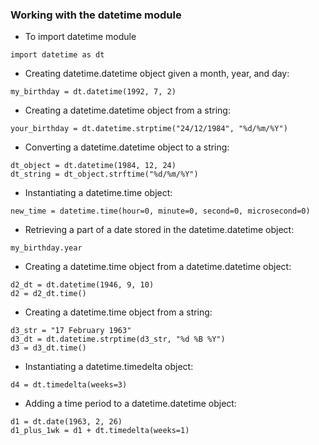 
### Working with the datetime module

* To import datetime module
```
import datetime as dt
```

* Creating datetime.datetime object given a month, year, and day:
```
my_birthday = dt.datetime(1992, 7, 2)
```

* Creating a datetime.datetime object from a string:
```
your_birthday = dt.datetime.strptime("24/12/1984", "%d/%m/%Y")
```

* Converting a datetime.datetime object to a string:
```
dt_object = dt.datetime(1984, 12, 24)
dt_string = dt_object.strftime("%d/%m/%Y")
```

* Instantiating a datetime.time object:
```
new_time = datetime.time(hour=0, minute=0, second=0, microsecond=0)
```

* Retrieving a part of a date stored in the datetime.datetime object:
```
my_birthday.year
```

* Creating a datetime.time object from a datetime.datetime object:
```
d2_dt = dt.datetime(1946, 9, 10)
d2 = d2_dt.time()
```

* Creating a datetime.time object from a string:
```
d3_str = "17 February 1963"
d3_dt = dt.datetime.strptime(d3_str, "%d %B %Y")
d3 = d3_dt.time()
```

* Instantiating a datetime.timedelta object:
```
d4 = dt.timedelta(weeks=3)
```

* Adding a time period to a datetime.datetime object:
```
d1 = dt.date(1963, 2, 26)
d1_plus_1wk = d1 + dt.timedelta(weeks=1)
```
